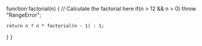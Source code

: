function factorial(n)
{
// Calculate the factorial here
if(n > 12 && n > 0) throw "RangeError";

    return n ? n * factorial(n - 1) : 1;

}
}

